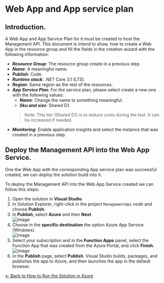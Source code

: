 # Web App and App service plan

## Introduction.
A Web App and App Service Plan for it must be created to host the Management API. This document is intend to show, how to create a Web App in the resource group and fill the fields in the creation wizard with the following information: 

- ***Resource Group***: The resource group create in a previous step.
- ***Name***: A meaningful name.
- ***Publish***: Code.
- ***Runtime stack***: .NET Core 3.1 (LTS).
- ***Region***: Same region as the rest of the resources.
- ***App Service Plan***: For the service plan, please select create a new one with the following values:
    - ***Name***: Change the name to something meaningful.
    - ***Sku and size***: Shared D1.
    > Note: This tier (Shared D1) is to reduce costs during the test. It can be increased if needed.
- ***Monitoring***: Enable application insights and select the instance that was created in a previous step.

## Deploy the Management API into the Web App Service.
One the Web App with the corresponding App service plan was successful created, we can deploy the solution build into it. 

To deploy the Management API into the Web App Service created we can follow this steps:

1. Open the solution in **Visual Studio**.
1. In Solution Explorer, right-click in the project `ManagementApi` node and choose **Publish**.
1. In **Publish**, select **Azure** and then **Next**.  
![image]()
1. Choose in the **specific destination** the option Azure App Service (Windows).  
![image]()
1. Select your subscription and in the **Function Apps** panel, select the Function App that was created from the Azure Portal, and click **Finish**.  
![image]()
1. In the **Publish** page, select **Publish**. Visual Studio builds, packages, and publishes the app to Azure, and then launches the app in the default browser.

[← Back to How to Run the Solution in Azure](README.md#how-to-run-the-solution-in-azure)



